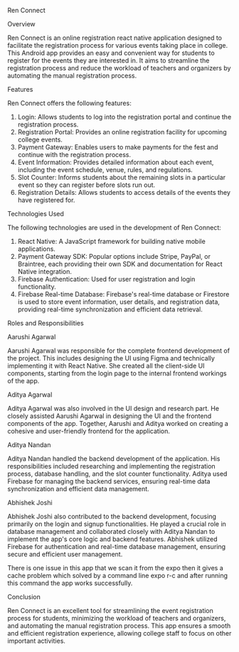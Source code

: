  Ren Connect

 Overview
 
Ren Connect is an online registration react native application designed to facilitate the registration process for various events taking place in college. This Android app provides an easy and convenient way for students to register for the events they are interested in. It aims to streamline the registration process and reduce the workload of teachers and organizers by automating the manual registration process. 

 Features

Ren Connect offers the following features:

1. Login: Allows students to log into the registration portal and continue the registration process.
2. Registration Portal: Provides an online registration facility for upcoming college events.
3. Payment Gateway: Enables users to make payments for the fest and continue with the registration process.
4. Event Information: Provides detailed information about each event, including the event schedule, venue, rules, and regulations.
5. Slot Counter: Informs students about the remaining slots in a particular event so they can register before slots run out.
6. Registration Details: Allows students to access details of the events they have registered for.

 Technologies Used

The following technologies are used in the development of Ren Connect:

1. React Native: A JavaScript framework for building native mobile applications.
2. Payment Gateway SDK: Popular options include Stripe, PayPal, or Braintree, each providing their own SDK and documentation for React Native integration.
3. Firebase Authentication: Used for user registration and login functionality.
4. Firebase Real-time Database: Firebase's real-time database or Firestore is used to store event information, user details, and registration data, providing real-time synchronization and efficient data retrieval.

 Roles and Responsibilities

 Aarushi Agarwal
 
Aarushi Agarwal was responsible for the complete frontend development of the project. This includes designing the UI using Figma and technically implementing it with React Native. She created all the client-side UI components, starting from the login page to the internal frontend workings of the app.

 Aditya Agarwal
 
Aditya Agarwal was also involved in the UI design and research part. He closely assisted Aarushi Agarwal in designing the UI and the frontend components of the app. Together, Aarushi and Aditya worked on creating a cohesive and user-friendly frontend for the application.

 Aditya Nandan
 
Aditya Nandan handled the backend development of the application. His responsibilities included researching and implementing the registration process, database handling, and the slot counter functionality. Aditya used Firebase for managing the backend services, ensuring real-time data synchronization and efficient data management.

Abhishek Joshi

Abhishek Joshi also contributed to the backend development, focusing primarily on the login and signup functionalities. He played a crucial role in database management and collaborated closely with Aditya Nandan to implement the app's core logic and backend features. Abhishek utilized Firebase for authentication and real-time database management, ensuring secure and efficient user management.

There is one issue in this app that we scan it from the expo then it gives a cache problem which solved by a command line
expo r-c and after running this command the app works successfully.

 Conclusion

Ren Connect is an excellent tool for streamlining the event registration process for students, minimizing the workload of teachers and organizers, and automating the manual registration process. This app ensures a smooth and efficient registration experience, allowing college staff to focus on other important activities.
